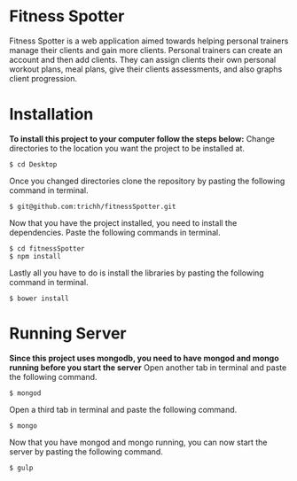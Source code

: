 # Fitness Spotter
Fitness Spotter is a web application aimed towards helping personal trainers manage their clients and gain more clients. Personal trainers can create an account and then add clients. They can assign clients their own personal workout plans, meal plans, give their clients assessments, and also graphs client progression.

# Installation
**To install this project to your computer follow the steps below:**
Change directories to the location you want the project to be installed at.
```
$ cd Desktop
```
Once you changed directories clone the repository by pasting the following command in terminal.
```
$ git@github.com:trichh/fitnessSpotter.git
```
Now that you have the project installed, you need to install the dependencies. Paste the following commands in terminal.
```
$ cd fitnessSpotter
$ npm install
```
Lastly all you have to do is install the libraries by pasting the following command in terminal.
```
$ bower install
```

# Running Server
**Since this project uses mongodb, you need to have mongod and mongo running before you start the server**
Open another tab in terminal and paste the following command.
```
$ mongod
```
Open a third tab in terminal and paste the following command.
```
$ mongo
```
Now that you have mongod and mongo running, you can now start the server by pasting the following command.
```
$ gulp
```
